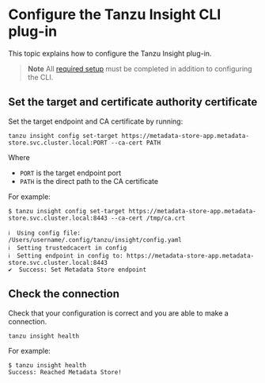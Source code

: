 # Configure the Tanzu Insight CLI plug-in

This topic explains how to configure the Tanzu Insight plug-in.

> **Note** All [required setup](cli-overview.md) must be completed in addition to configuring the CLI.


## <a id='set-tar-cert'></a>Set the target and certificate authority certificate

Set the target endpoint and CA certificate by running:

```console
tanzu insight config set-target https://metadata-store-app.metadata-store.svc.cluster.local:PORT --ca-cert PATH
```
Where

- `PORT` is the target endpoint port
- `PATH` is the direct path to the CA certificate

For example:

```console
$ tanzu insight config set-target https://metadata-store-app.metadata-store.svc.cluster.local:8443 --ca-cert /tmp/ca.crt

ℹ  Using config file: /Users/username/.config/tanzu/insight/config.yaml
ℹ  Setting trustedcacert in config
ℹ  Setting endpoint in config to: https://metadata-store-app.metadata-store.svc.cluster.local:8443
✔  Success: Set Metadata Store endpoint
```

## <a id='check-con'></a>Check the connection

Check that your configuration is correct and you are able to make a connection.

```console
tanzu insight health
```

For example:

```console
$ tanzu insight health
Success: Reached Metadata Store!
```
